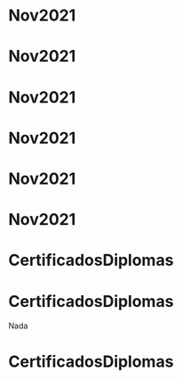 # Nov2021
# Nov2021
# Nov2021
# Nov2021
# Nov2021
# Nov2021
# CertificadosDiplomas
# CertificadosDiplomas
Nada
# CertificadosDiplomas
